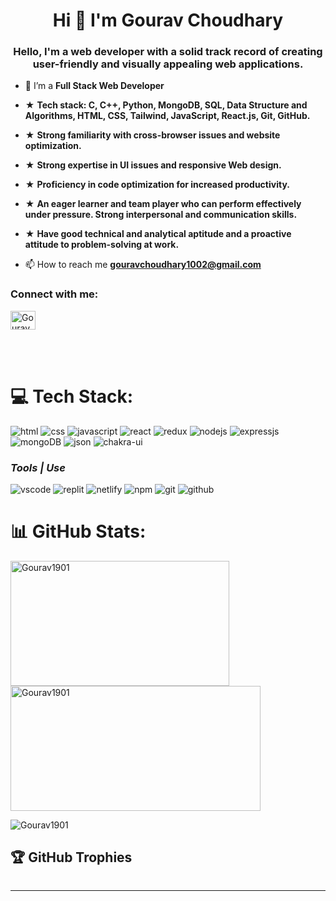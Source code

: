 
<h1 align="center">Hi  👋 I'm Gourav Choudhary</h1>
<h3 align="center">Hello, I'm a web developer with a solid track record of creating user-friendly and visually appealing web applications.
</h3>
<!-- <img  align="right" alt="Coding" width="400" src="https://media1.giphy.com/media/qgQUggAC3Pfv687qPC/giphy.gif" /> 

<p align="left"> <img src="https://komarev.com/ghpvc/?username=Gourav1901&label=Profile%20views&color=0e75b6&style=flat" alt="Gourav1901" /> </p>
 -->


- 🌱 I’m a **Full Stack Web Developer**

- ★ **Tech stack: C, C++, Python, MongoDB, SQL, Data Structure and Algorithms, HTML, CSS, Tailwind, JavaScript, React.js, Git, GitHub.**
- ★ **Strong familiarity with cross-browser issues and website optimization.**
- ★ **Strong expertise in UI issues and responsive Web design.**
- ★ **Proficiency in code optimization for increased productivity.**
- ★ **An eager learner and team player who can perform effectively under pressure. Strong interpersonal and communication skills.**
- ★ **Have good technical and analytical aptitude and a proactive attitude to problem-solving at work.**


- 📫 How to reach me **gouravchoudhary1002@gmail.com**

 
<h3 align="left">Connect with me:</h3>
<p align="left">
<a href="https://www.linkedin.com/in/gourav-choudhary-635ab4193/" target="blank"><img align="center" src="https://raw.githubusercontent.com/rahuldkjain/github-profile-readme-generator/master/src/images/icons/Social/linked-in-alt.svg" alt="Gourav" height="30" width="40" /></a>
</p>
 <br/><br/>

# 💻 Tech Stack: 


<p align="left">
  <img src="https://img.shields.io/badge/html5-%23E34F26.svg?style=for-the-badge&logo=html5&logoColor=white" alt="html"/>
  <img src="https://img.shields.io/badge/css3-%231572B6.svg?style=for-the-badge&logo=css3&logoColor=white" alt="css"/>
  <img src="https://img.shields.io/badge/javascript-%23323330.svg?style=for-the-badge&logo=javascript&logoColor=%23F7DF1E" alt="javascript"/>
  <img src="https://img.shields.io/badge/react-%2320232a.svg?style=for-the-badge&logo=react&logoColor=%2361DAFB" alt="react"/>
  <img src="https://img.shields.io/badge/redux-%23593d88.svg?style=for-the-badge&logo=redux&logoColor=white" alt="redux"/>
  <img src="https://img.shields.io/badge/Node.js-339933?style=for-the-badge&logo=nodedotjs&logoColor=white" alt="nodejs" />
  <img src="https://img.shields.io/badge/express.js-%23404d59.svg?style=for-the-badge&logo=express&logoColor=%2361DAFB" alt="expressjs" />
  <img src="https://img.shields.io/badge/MongoDB-%234ea94b.svg?style=for-the-badge&logo=mongodb&logoColor=white" alt="mongoDB" />
  <img src="https://img.shields.io/badge/json-5E5C5C?style=for-the-badge&logo=json&logoColor=white" alt="json" />
  <img src="https://img.shields.io/badge/Chakra--UI-319795?style=for-the-badge&logo=chakra-ui&logoColor=white" alt="chakra-ui" />
</p>

<h3><i>Tools | Use</i></h3>
<p align="left">
  <img src="https://img.shields.io/badge/VSCode-0078D4?style=for-the-badge&logo=visual%20studio%20code&logoColor=white" alt="vscode" />
  <img src="https://img.shields.io/badge/replit-667881?style=for-the-badge&logo=replit&logoColor=white" alt="replit" />
 
  <img src="https://img.shields.io/badge/Netlify-00C7B7?style=for-the-badge&logo=netlify&logoColor=white" alt="netlify" />


  <img src="https://img.shields.io/badge/NPM-%23000000.svg?style=for-the-badge&logo=npm&logoColor=white" alt="npm"/>

  <img src="https://img.shields.io/badge/Git-f44d27?style=for-the-badge&logo=git&logoColor=white" alt="git"/>

  <img src="https://img.shields.io/badge/GitHub-100000?style=for-the-badge&logo=github&logoColor=white" alt="github"/>
  
</p>


# 📊 GitHub Stats:
<p><img align="left" height="200" width="350" src="https://github-readme-stats.vercel.app/api/top-langs?username=Gourav1901&show_icons=true&locale=en&layout=compact" alt="Gourav1901" /></p>
<p>&nbsp;<img align="center" height="200" width="400" src="https://github-readme-stats.vercel.app/api?username=Gourav1901&show_icons=true&locale=en" alt="Gourav1901" /></p>

<p><img align="center" src="https://github-readme-streak-stats.herokuapp.com/?user=Gourav1901&" alt="Gourav1901" /></p>



## 🏆 GitHub Trophies
<p align="left"  >
  <a href="https://github.com/Gourav1901/github-profile-trophy"
    ><img
      src="https://github-profile-trophy.vercel.app/?username=Gourav1901" 
      alt=""
  /></a>
</p>






---


<!-- Proudly created with GPRM ( https://gprm.itsvg.in ) -->
